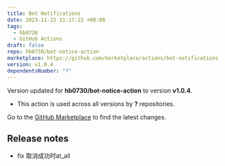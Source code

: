 ```yaml
---
title: Bot Notifications
date: 2023-11-22 11:17:22 +00:00
tags:
  - hb0730
  - GitHub Actions
draft: false
repo: hb0730/bot-notice-action
marketplace: https://github.com/marketplace/actions/bot-notifications
version: v1.0.4
dependentsNumber: "?"
---
```



Version updated for **hb0730/bot-notice-action** to version **v1.0.4**.
- This action is used across all versions by **?** repositories.

Go to the [GitHub Marketplace](https://github.com/marketplace/actions/bot-notifications) to find the latest changes.

## Release notes

* fix 取消成功时at_all
